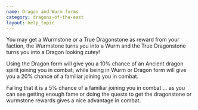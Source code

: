 ```yaml
---
name: Dragon and Wurm forms
category: dragons-of-the-east
layout: help_topic
---
```

You may get a Wurmstone or a True Dragonstone as reward from your faction, the Wurmstone turns you into a Wurm and the True Dragonstone turns you into a Dragon looking cutey!

Using the Dragon form will give you a 10% chance of an Ancient dragon spirit joining you in combat, while being in Wurm or Dragon form will give you a 20% chance of a familiar joining you in combat.

Failing that it is a 5% chance of a familiar joining you in combat ... as you can see getting enough fame or doing the quests to get the dragonstone or wurmstone rewards gives a nice advantage in combat.